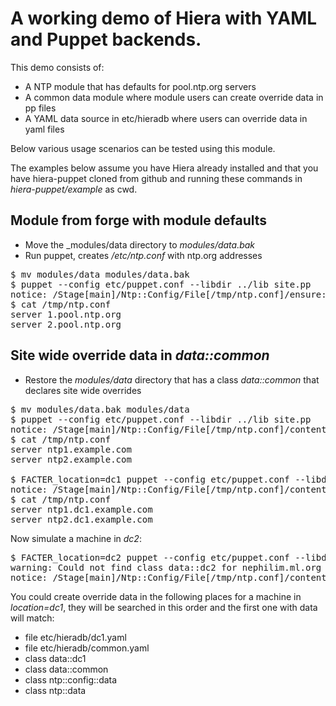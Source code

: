 A working demo of Hiera with YAML and Puppet backends.
======================================================

This demo consists of:

 * A NTP module that has defaults for pool.ntp.org servers
 * A common data module where module users can create override data in pp files
 * A YAML data source in etc/hieradb where users can override data in yaml files

Below various usage scenarios can be tested using this module.

The examples below assume you have Hiera already installed and that you have
hiera-puppet cloned from github and running these commands in _hiera-puppet/example_ as cwd.

Module from forge with module defaults
--------------------------------------

 * Move the _modules/data directory to _modules/data.bak_
 * Run puppet, creates _/etc/ntp.conf_ with ntp.org addresses

<pre>
$ mv modules/data modules/data.bak
$ puppet --config etc/puppet.conf --libdir ../lib site.pp
notice: /Stage[main]/Ntp::Config/File[/tmp/ntp.conf]/ensure: defined content as '{md5}7045121976147a932a66c7671939a9ad'
$ cat /tmp/ntp.conf
server 1.pool.ntp.org
server 2.pool.ntp.org
</pre>

Site wide override data in _data::common_
-----------------------------------------

 * Restore the _modules/data_ directory that has a class _data::common_ that declares site wide overrides

<pre>
$ mv modules/data.bak modules/data
$ puppet --config etc/puppet.conf --libdir ../lib site.pp
notice: /Stage[main]/Ntp::Config/File[/tmp/ntp.conf]/content: content changed '{md5}7045121976147a932a66c7671939a9ad' to '{md5}8f9039fe1989a278a0a8e1836acb8d23'
$ cat /tmp/ntp.conf
server ntp1.example.com
server ntp2.example.com
</pre.

Fact driven overrides for location=dc1
--------------------------------------

 * Set a fact location=dc1 that uses the YAML data in _etc/hieradb/dc1.yaml_ to override
 * Show that machines in dc2 would use site-wide defaults

<pre>
$ FACTER_location=dc1 puppet --config etc/puppet.conf --libdir ../lib site.pp
notice: /Stage[main]/Ntp::Config/File[/tmp/ntp.conf]/content: content changed '{md5}8f9039fe1989a278a0a8e1836acb8d23' to '{md5}074d0e2ac727f6cb9afe3345d574b578'
$ cat /tmp/ntp.conf
server ntp1.dc1.example.com
server ntp2.dc1.example.com
</pre>

Now simulate a machine in _dc2_:

<pre>
$ FACTER_location=dc2 puppet --config etc/puppet.conf --libdir ../lib site.pp
warning: Could not find class data::dc2 for nephilim.ml.org
notice: /Stage[main]/Ntp::Config/File[/tmp/ntp.conf]/content: content changed '{md5}074d0e2ac727f6cb9afe3345d574b578' to '{md5}8f9039fe1989a278a0a8e1836acb8d23'
</pre>

You could create override data in the following places for a machine in _location=dc1_, they will be searched in this order and the first one with data will match:

 * file etc/hieradb/dc1.yaml
 * file etc/hieradb/common.yaml
 * class data::dc1
 * class data::common
 * class ntp::config::data
 * class ntp::data

